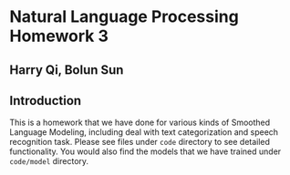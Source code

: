 # Natural Language Processing Homework 3

## Harry Qi, Bolun Sun

## Introduction

This is a homework that we have done for various kinds of Smoothed Language Modeling, including deal with text categorization and speech recognition task. Please see files under ```code``` directory to see detailed functionality. You would also find the models that we have trained under ```code/model``` directory.
